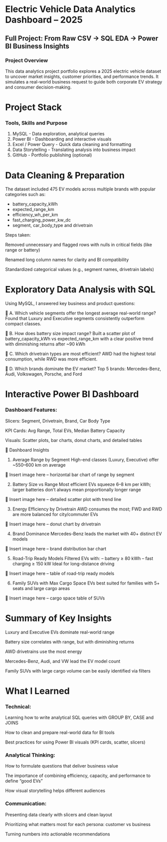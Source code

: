 # Electric Vehicle Data Analytics Dashboard – 2025

## Full Project: From Raw CSV → SQL EDA → Power BI Business Insights

### Project Overview
This data analytics project portfolio explores a 2025 electric vehicle dataset to uncover market insights, customer priorities, and performance trends. It simulates a real-world business request to guide both corporate EV strategy and consumer decision-making.

# Project Stack
### Tools, Skills and Purpose
1. MySQL - Data exploration, analytical queries
2. Power BI - Dashboarding and interactive visuals
3. Excel / Power Query - Quick data cleaning and formatting
4. Data Storytelling - Translating analysis into business impact
5. GitHub - Portfolio publishing (optional)

# Data Cleaning & Preparation
The dataset included 475 EV models across multiple brands with popular categories such as:

- battery_capacity_kWh
- expected_range_km
- efficiency_wh_per_km
- fast_charging_power_kw_dc
- segment, car_body_type and drivetrain

Steps taken:

Removed unnecessary and flagged rows with nulls in critical fields (like range or battery)

Renamed long column names for clarity and BI compatibility

Standardized categorical values (e.g., segment names, drivetrain labels)


# Exploratory Data Analysis with SQL
Using MySQL, I answered key business and product questions:

🔹 A. Which vehicle segments offer the longest average real-world range?
Found that Luxury and Executive segments consistently outperform compact classes.

🔹 B. How does battery size impact range?
Built a scatter plot of battery_capacity_kWh vs expected_range_km with a clear positive trend with diminishing returns after ~90 kWh

🔹 C. Which drivetrain types are most efficient?
AWD had the highest total consumption, while RWD was more efficient.

🔹 D. Which brands dominate the EV market?
Top 5 brands: Mercedes-Benz, Audi, Volkswagen, Porsche, and Ford

# Interactive Power BI Dashboard
### Dashboard Features:
Slicers: Segment, Drivetrain, Brand, Car Body Type

KPI Cards: Avg Range, Total EVs, Median Battery Capacity

Visuals: Scatter plots, bar charts, donut charts, and detailed tables

📍 Dashboard Insights
1. Average Range by Segment
High-end classes (Luxury, Executive) offer ~550–600 km on average

📌 Insert image here – horizontal bar chart of range by segment

2. Battery Size vs Range
Most efficient EVs squeeze 6–8 km per kWh; larger batteries don’t always mean proportionally longer range

📌 Insert image here – detailed scatter plot with trend line

3. Energy Efficiency by Drivetrain
AWD consumes the most; FWD and RWD are more balanced for city/commuter EVs

📌 Insert image here – donut chart by drivetrain

4. Brand Dominance
Mercedes-Benz leads the market with 40+ distinct EV models

📌 Insert image here – brand distribution bar chart

5. Road-Trip Ready Models
Filtered EVs with:
– battery ≥ 80 kWh
– fast charging ≥ 150 kW
Ideal for long-distance driving

📌 Insert image here – table of road-trip ready models

6. Family SUVs with Max Cargo Space
EVs best suited for families with 5+ seats and large cargo areas

📌 Insert image here – cargo space table of SUVs


# Summary of Key Insights
Luxury and Executive EVs dominate real-world range

Battery size correlates with range, but with diminishing returns

AWD drivetrains use the most energy

Mercedes-Benz, Audi, and VW lead the EV model count

Family SUVs with large cargo volume can be easily identified via filters

# What I Learned
### Technical:
Learning how to write analytical SQL queries with GROUP BY, CASE and JOINS

How to clean and prepare real-world data for BI tools

Best practices for using Power BI visuals (KPI cards, scatter, slicers)

### Analytical Thinking:
How to formulate questions that deliver business value

The importance of combining efficiency, capacity, and performance to define “good EVs”

How visual storytelling helps different audiences

### Communication:
Presenting data clearly with slicers and clean layout

Prioritizing what matters most for each persona: customer vs business

Turning numbers into actionable recommendations

